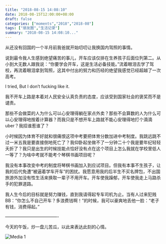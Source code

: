 ```yaml
---
title: "2018-08-15 14:08:10"
date: 2018-08-15T12:00:00+08:00
draft: false
categories: ["moments","2018","2018-08"]
tags: ["朋友圈","生活记录"]
summary: "2018-08-15 14:08:10..."
---
```


从还没有回国的一个半月前我爸就开始叨叨让我换国内驾照的事情。

说到最令我人生感到绝望痛苦的事儿，开车应该仅排在生养孩子后面位列第二。从小到大无数人跟我说：“你要学会开车，这是生活必备技能。”流着眼泪去学了驾校，再流着眼泪拿到驾照，这其中付出的努力和历经的绝望我感觉已经超越了一次高考。

I tried, 
But I don’t fucking like it.

我不开车上路是本着对人民安全认真负责的态度，应该受到国家社会的褒奖而不是谴责。

那些不会做菜的人为什么可以心安理得躺在家点外卖？那些不会算数的人为什么可以心安理得地按着计算器？而我只是不想开车上路就不能心安理得地打个滴滴uber？我招谁惹谁了？

小时候因为体育不好就和很痛恨这项中考要把体育分数加进中考制度。我跳远跳不过一米五我是要直接倒地死亡了？我仰卧起坐做不了一分钟二十个我是要年纪轻轻夭折了？我只是出生的时候技能点恰好没有点在这个项目上怎么我就在学校里低人一等了？为啥中考就不能考个琴棋书画项目呢？

我没有本事改变中考的制度将琴棋书画加入到应试项目。但我有本事不生孩子，让我的后代免遭“被逼着学车开车”的困扰。我愿意用我的后半生不买名牌包，不出国旅游外加没有性生活来换取一辈子不用开车。开车使我躁郁，开车使我走上马路杀手的犯罪道路。

我人生今后的目标就是努力赚钱，直到我请得起专车司机为止。当有人过来犯贱BB：“你怎么不自己开车？多浪费钱啊！”的时候，我可以豪爽地丢他一脸：“老子有钱，消费得起。”

————————————-

今天的午饭，炒一盘儿苦瓜，以此来表达此刻的心情。

![Media 1](/Moments/photos/2018-08-15/201808151408100.jpg)

